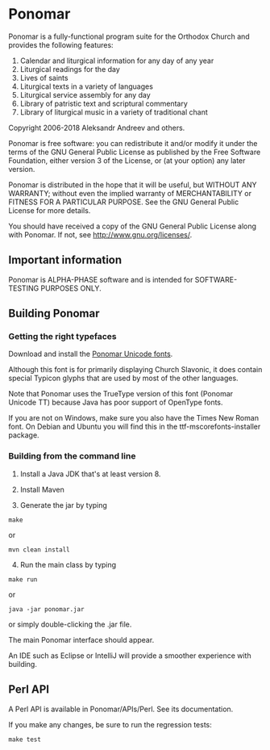 # Ponomar

Ponomar is a fully-functional program suite for the Orthodox Church and provides the following features:

1. Calendar and liturgical information for any day of any year
2. Liturgical readings for the day
3. Lives of saints
4. Liturgical texts in a variety of languages
5. Liturgical service assembly for any day
6. Library of patristic text and scriptural commentary
7. Library of liturgical music in a variety of traditional chant

Copyright 2006-2018 Aleksandr Andreev and others.

Ponomar is free software: you can redistribute it and/or modify
it under the terms of the GNU General Public License as published by
the Free Software Foundation, either version 3 of the License, or
(at your option) any later version.

Ponomar is distributed in the hope that it will be useful,
but WITHOUT ANY WARRANTY; without even the implied warranty of
MERCHANTABILITY or FITNESS FOR A PARTICULAR PURPOSE.  See the
GNU General Public License for more details.

You should have received a copy of the GNU General Public License
along with Ponomar.  If not, see <http://www.gnu.org/licenses/>.

## Important information
Ponomar is ALPHA-PHASE software and is intended for SOFTWARE-TESTING PURPOSES ONLY.

## Building Ponomar

### Getting the right typefaces

Download and install the [Ponomar Unicode fonts](https://sci.ponomar.net/fonts.html).

Although this font is for primarily displaying Church Slavonic, it does contain special Typicon glyphs that are used by most of the other languages.

Note that Ponomar uses the TrueType version of this font (Ponomar Unicode TT) because Java has poor support of OpenType fonts.

If you are not on Windows, make sure you also have the Times New Roman font. On Debian and Ubuntu you will find this in the ttf-mscorefonts-installer package.

### Building from the command line

1) Install a Java JDK that's at least version 8.

2) Install Maven 

2) Generate the jar by typing

`make`

or

`mvn clean install`

4) Run the main class by typing

`make run`

or
 
`java -jar ponomar.jar`

or simply double-clicking the .jar file.

The main Ponomar interface should appear.

An IDE such as Eclipse or IntelliJ will provide a smoother experience with building.

## Perl API

A Perl API is available in Ponomar/APIs/Perl. See its documentation.

If you make any changes, be sure to run the regression tests:

`make test`
